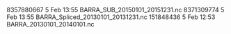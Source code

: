   8357880667  5 Feb 13:55 BARRA_SUB_20150101_20151231.nc
  8371309774  5 Feb 13:55 BARRA_Spliced_20130101_20131231.nc
   151848436  5 Feb 12:53 BARRA_20130101_20140101.nc
